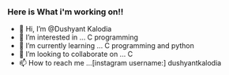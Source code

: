 ### Here is What i'm working on!!



- 👋 Hi, I’m @Dushyant Kalodia
- 👀 I’m interested in ... C programming
- 🌱 I’m currently learning ... C programming and python
- 💞️ I’m looking to collaborate on ... C
- 📫 How to reach me ...[instagram username:] dushyantkalodia


<!---
Dushyant kalodia/ZODZARAKI is a ✨ special ✨ repository because its `README.md` (this file) appears on your GitHub profile.
You can click the Preview link to take a look at your changes.
--->
